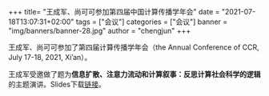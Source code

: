 +++
title= "王成军、尚可可参加第四届中国计算传播学年会"
date = "2021-07-18T13:07:31+02:00"
tags = ["会议"]
categories = ["会议"]
banner = "img/banners/banner-28.jpg"
author = "chengjun"
+++

王成军、尚可可参加了第四届计算传播学年会（the Annual Conference of CCR, July 17-18, 2021, Xi’an）。

王成军受邀做了题为**信息扩散、注意力流动和计算叙事：反思计算社会科学的逻辑**的主题演讲。Slides下载[链接](https://github.com/chengjun/thresholdbook)。

